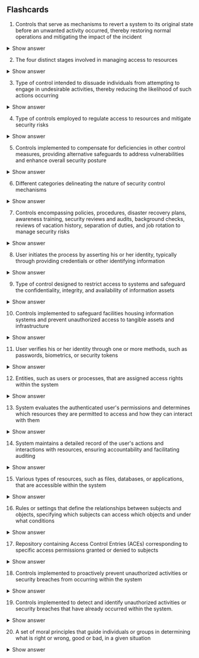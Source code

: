 ## Flashcards ##

1. Controls that serve as mechanisms to revert a system to its original state before an unwanted activity occurred, thereby restoring normal operations and mitigating the impact of the incident
<details>
  <summary>Show answer</summary>
Corrective controls
</details>

2. The four distinct stages involved in managing access to resources
<details>
  <summary>Show answer</summary>
Identification, authentication, authorization, accounting
</details>

3. Type of control intended to dissuade individuals from attempting to engage in undesirable activities, thereby reducing the likelihood of such actions occurring
<details>
  <summary>Show answer</summary>
Deterrent controls
</details>

4. Type of controls employed to regulate access to resources and mitigate security risks
<details>
  <summary>Show answer</summary>
Preventative, detective, corrective, deterrent, compensating
</details>

5. Controls implemented to compensate for deficiencies in other control measures, providing alternative safeguards to address vulnerabilities and enhance overall security posture
<details>
  <summary>Show answer</summary>
Compensating controls
</details>

6. Different categories delineating the nature of security control mechanisms
<details>
  <summary>Show answer</summary>
Administrative, logical/technical, physical
</details>

7. Controls encompassing policies, procedures, disaster recovery plans, awareness training, security reviews and audits, background checks, reviews of vacation history, separation of duties, and job rotation to manage security risks
<details>
  <summary>Show answer</summary>
Administrative controls
</details>

8. User initiates the process by asserting his or her identity, typically through providing credentials or other identifying information
<details>
  <summary>Show answer</summary>
Identification
</details>

9. Type of control designed to restrict access to systems and safeguard the confidentiality, integrity, and availability of information assets
<details>
  <summary>Show answer</summary>
Logical/technical controls
</details>

10. Controls implemented to safeguard facilities housing information systems and prevent unauthorized access to tangible assets and infrastructure
<details>
  <summary>Show answer</summary>
Physical control
</details>

11. User verifies his or her identity through one or more methods, such as passwords, biometrics, or security tokens
<details>
  <summary>Show answer</summary>
Authentication
</details>

12. Entities, such as users or processes, that are assigned access rights within the system
<details>
  <summary>Show answer</summary>
Subjects
</details>

13. System evaluates the authenticated user's permissions and determines which resources they are permitted to access and how they can interact with them
<details>
  <summary>Show answer</summary>
Authorization
</details>

14. System maintains a detailed record of the user's actions and interactions with resources, ensuring accountability and facilitating auditing
<details>
  <summary>Show answer</summary>
Accounting
</details>

15. Various types of resources, such as files, databases, or applications, that are accessible within the system
<details>
  <summary>Show answer</summary>
Objects
</details>

16. Rules or settings that define the relationships between subjects and objects, specifying which subjects can access which objects and under what conditions
<details>
  <summary>Show answer</summary>
Access permissions
</details>

17. Repository containing Access Control Entries (ACEs) corresponding to specific access permissions granted or denied to subjects
<details>
  <summary>Show answer</summary>
Access control list (ACL)
</details>

18. Controls implemented to proactively prevent unauthorized activities or security breaches from occurring within the system
<details>
  <summary>Show answer</summary>
Access control list (ACL)
</details>

19. Controls implemented to detect and identify unauthorized activities or security breaches that have already occurred within the system.
<details>
  <summary>Show answer</summary>
Detective controls
</details>

20. A set of moral principles that guide individuals or groups in determining what is right or wrong, good or bad, in a given situation
<details>
  <summary>Show answer</summary>
Ethics
</details>





